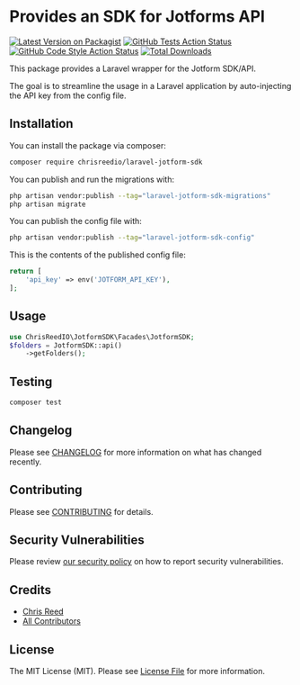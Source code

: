# Provides an SDK for Jotforms API

[![Latest Version on Packagist](https://img.shields.io/packagist/v/chrisreedio/laravel-jotform-sdk.svg?style=flat-square)](https://packagist.org/packages/chrisreedio/laravel-jotform-sdk)
[![GitHub Tests Action Status](https://img.shields.io/github/actions/workflow/status/chrisreedio/laravel-jotform-sdk/run-tests.yml?branch=main&label=tests&style=flat-square)](https://github.com/chrisreedio/laravel-jotform-sdk/actions?query=workflow%3Arun-tests+branch%3Amain)
[![GitHub Code Style Action Status](https://img.shields.io/github/actions/workflow/status/chrisreedio/laravel-jotform-sdk/fix-php-code-style-issues.yml?branch=main&label=code%20style&style=flat-square)](https://github.com/chrisreedio/laravel-jotform-sdk/actions?query=workflow%3A"Fix+PHP+code+style+issues"+branch%3Amain)
[![Total Downloads](https://img.shields.io/packagist/dt/chrisreedio/laravel-jotform-sdk.svg?style=flat-square)](https://packagist.org/packages/chrisreedio/laravel-jotform-sdk)

This package provides a Laravel wrapper for the Jotform SDK/API.

The goal is to streamline the usage in a Laravel application by auto-injecting the API key from the config file.

## Installation

You can install the package via composer:

```bash
composer require chrisreedio/laravel-jotform-sdk
```

You can publish and run the migrations with:

```bash
php artisan vendor:publish --tag="laravel-jotform-sdk-migrations"
php artisan migrate
```

You can publish the config file with:

```bash
php artisan vendor:publish --tag="laravel-jotform-sdk-config"
```

This is the contents of the published config file:

```php
return [
    'api_key' => env('JOTFORM_API_KEY'),
];
```

## Usage

```php
use ChrisReedIO\JotformSDK\Facades\JotformSDK;
$folders = JotformSDK::api()
    ->getFolders();
```

## Testing

```bash
composer test
```

## Changelog

Please see [CHANGELOG](CHANGELOG.md) for more information on what has changed recently.

## Contributing

Please see [CONTRIBUTING](CONTRIBUTING.md) for details.

## Security Vulnerabilities

Please review [our security policy](../../security/policy) on how to report security vulnerabilities.

## Credits

- [Chris Reed](https://github.com/chrisreedio)
- [All Contributors](../../contributors)

## License

The MIT License (MIT). Please see [License File](LICENSE.md) for more information.
